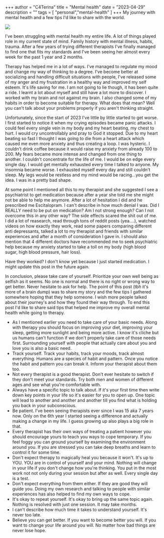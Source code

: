 +++
author = "C4Terina"
title = "Mental health"
date = "2023-04-29"
description = ""
tags = [
    "personal","mental-health"
]
+++
My journey with mental health and a few tips I'd like to share with the world. 
<!--more-->
![](https://pbs.twimg.com/media/FTEAebfXoAEY8lL?format=jpg&name=small)

I've been struggling with mental health my entire life. A lot of things played role in my current state of mind. Family history with mental illness, habits, trauma. After a few years of trying different therapists I've finally managed to find one that fits my standards and I've been seeing her almost every week for the past 1 year and 2 months.

Therapy has helped me in a lot of ways. I've managed to regulate my mood and change my way of thinking to a degree. I've become better at socializing and handling difficult situations with people, I've released some of my anger and my frustration in a healthy way and improved my self esteem. It's life saving for me. I am not going to lie though, it has been quite a ride. I learnt a lot about myself and still have a lot more to discover. I worked with my brain and not against my brain. I also changed some of my habits in order to become suitable for therapy. What does that mean? Well you can't talk about your problems properly if you aren't thinking straight. 

Unfortunately, since the start of 2023 I've little by little started to get worse. I first started to notice it when my crying episodes became panic attacks. I could feel every single vein in my body and my heart beating, my chest to hurt. I would cry uncontrollably and pray to God it stopped. Due to my heart beating so fast I thought I was going to die from a heart attack which caused me even more anxiety and thus creating a loop. I was hysteric. I couldn't drink coffee because it would raise my anxiety from already 100 to 200. My fears became more intense and changed from one thing to another. I couldn't concentrate for the life of me. I would be on edge every single day. I would get mentally exhausted every time I talked to anyone. My insomnia became worse. I exhausted myself every day and still couldn't sleep. My legs would be restless and my mind would be racing...you get the idea. I was in a pretty bad shape.  

At some point I mentioned all this to my therapist and she suggested I see a psychiatrist to get medication because after a year she told me she might not be able to help me anymore. After a lot of hesitation I did and he prescribed me Escitalopram. I can't describe in how much denial I was. Did I REALLY need to be put on medication? Am I not strong enough? Can I not overcome this in any other way? The side effects scared the shit out of me. I did a lot of reasearch, read through tons of reddit posts (yea....), watched videos on how exactly they work, read some papers comparing different anti depressants, talked a lot to my therapist and friends with similar experiences and after a month of consideration I gave in. I should also mention that 4 different doctors have recommended me to seek psychiatric help because my anxiety started to take a toll on my body (high blood sugar, high blood pressure, hair loss).

Have they worked? I don't know yet because I just started medication. I might update this post in the future again. 

In conclusion, please take care of yourself. Prioritize your own well being as selfish as it seems. No one is normal and there is no right or wrong way to get better. Never hesitate to ask for help. The point of this post (tbh it's more of a brain dump) was to share my story and the few tips I gathered somewhere hoping that they help someone.  I wish more people talked about their journey's and how they found their way through. To end this post I'd like to share said tips that helped me improve my overall mental health while going to therapy. 

* As I mentioned earlier you need to take care of your basic needs. Along with therapy you should focus on improving your diet, improving your sleep, getting more sunlight and being more active. I know it's cliche but us humans can't function if we don't properly take care of those needs first. Surrounding yourself with people that actually care about you and love you is also a basic need. 
* Track yourself. Track your habits, track your moods, track almost everything. Humans are a species of habit and pattern. Once you notice the habit and pattern you can break it. Inform your therapist about them too. 
* Not every therapist is a good therapist. Don't ever hesitate to switch if they don't meet your standards. Try both men and women of different ages and see what you're comfortable with.
* Always have a specific topic to talk about. If it's your first time then write down key points in your life so it's easier for you to open up. One topic will lead to another and another and another till you find what is holding you back in your subconscious.
* Be patient. I've been seeing therapists ever since I was 15 aka 7 years now. Only on the 6th year I started seeing a difference and actually making a change in my life. I guess growing up also plays a big role in that. 
* Every therapist has their own ways of treating a patient however you should encourage yours to teach you ways to cope temporary. If you feel foggy you can ground yourself by examining the environment around you. If you are stressed you can take deep breaths and learn to control it for some time.
* Don't expect therapy to magically heal you because it won't. It's up to YOU. YOU are in control of yourself and your mind. Nothing will change in your life if you don't change how you're thinking. You put in the most work not not only during your session but after as well. Every single day is a test.
* Don't expect everything from them either. If they are good they will guide you. Doing my own research and talking to people with similar experiences has also helped to find my own ways to cope.
* It's okay to repeat yourself. It's okay to bring up the same topic again. Nothing is resolved with just one session. It may take months. 
* I can't describe how much time it takes to understand yourself. It's never too late. 
* Believe you can get better. If you want to become better you will. If you want to change your life around you will. No matter how bad things are never lose hope.
